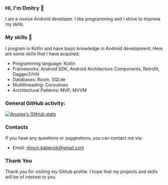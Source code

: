 ### Hi, I'm Dmitry 👋
I am a novice Android developer. I like programming and I strive to improve my skills.

### My skills :muscle:
I program in Kotlin and have basic knowledge in Android development. Here are some skills that I have acquired:
- Programming language: Kotlin
- Frameworks: Android SDK, Android Architecture Components, Retrofit, Dagger2/Hilt
- Databases: Room, SQLite
- Multithreading: Coroutines
- Architectural Patterns: MVP, MVVM

### General GitHub activity:
[![Anurag's GitHub stats](https://github-readme-stats.vercel.app/api?username=NymiKo)](https://github.com/anuraghazra/github-readme-stats)

### Contacts
If you have any questions or suggestions, you can contact me via:
- Email: dimon.kabernik@gmail.com

### Thank You
Thank you for visiting my Github profile. I hope that my projects and skills will be of interest to you.

<!--
**NymiKo/NymiKo** is a ✨ _special_ ✨ repository because its `README.md` (this file) appears on your GitHub profile.

Here are some ideas to get you started:

- 🔭 I’m currently working on ...
- 🌱 I’m currently learning ...
- 👯 I’m looking to collaborate on ...
- 🤔 I’m looking for help with ...
- 💬 Ask me about ...
- 📫 How to reach me: ...
- 😄 Pronouns: ...
- ⚡ Fun fact: ...
-->
